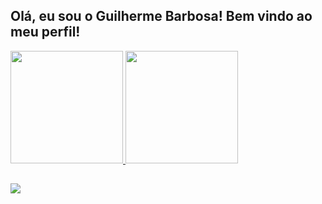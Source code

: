 ## Olá, eu sou o Guilherme Barbosa! Bem vindo ao meu perfil!

<div>
  <a href = "https://github.com/GuiBarbosa13">
    <img height = "180em" src = "https://github-readme-stats.vercel.app/api?username=GuiBarbosa13&show_icons=true&theme=great-gatsby">
    <img height = "180em" src = "https://github-readme-stats.vercel.app/api/top-langs/?username=GuiBarbosa13&layout=compact&theme=great-gatsby">
</div>
    
##

<div>
  <a href = "https://www.linkedin.com/in/guilherme-barbosa-5600242b0/" target="_blank">
    <img src = "https://img.shields.io/badge/LinkedIn-0077B5?style=for-the-badge&logo=linkedin&logoColor=white">
  </a>  
</div>
